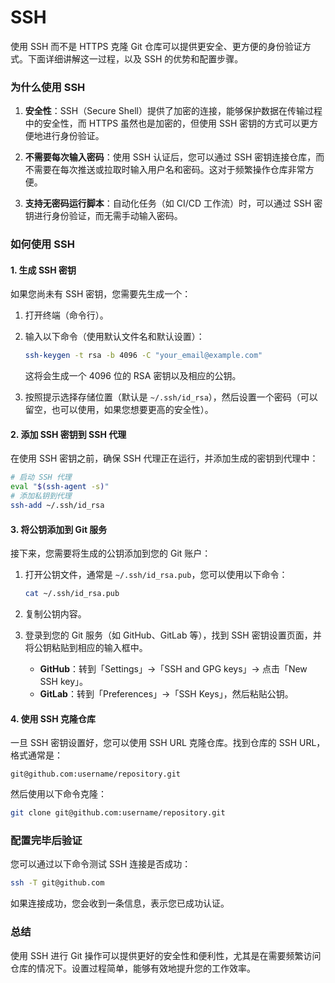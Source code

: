 # SSH

使用 SSH 而不是 HTTPS 克隆 Git 仓库可以提供更安全、更方便的身份验证方式。下面详细讲解这一过程，以及 SSH 的优势和配置步骤。

### 为什么使用 SSH

1. **安全性**：SSH（Secure Shell）提供了加密的连接，能够保护数据在传输过程中的安全性，而 HTTPS 虽然也是加密的，但使用 SSH 密钥的方式可以更方便地进行身份验证。
  
2. **不需要每次输入密码**：使用 SSH 认证后，您可以通过 SSH 密钥连接仓库，而不需要在每次推送或拉取时输入用户名和密码。这对于频繁操作仓库非常方便。

3. **支持无密码运行脚本**：自动化任务（如 CI/CD 工作流）时，可以通过 SSH 密钥进行身份验证，而无需手动输入密码。

### 如何使用 SSH

#### 1. 生成 SSH 密钥

如果您尚未有 SSH 密钥，您需要先生成一个：

1. 打开终端（命令行）。
2. 输入以下命令（使用默认文件名和默认设置）：
   ```bash
   ssh-keygen -t rsa -b 4096 -C "your_email@example.com"
   ```
   这将会生成一个 4096 位的 RSA 密钥以及相应的公钥。

3. 按照提示选择存储位置（默认是 `~/.ssh/id_rsa`），然后设置一个密码（可以留空，也可以使用，如果您想要更高的安全性）。

#### 2. 添加 SSH 密钥到 SSH 代理

在使用 SSH 密钥之前，确保 SSH 代理正在运行，并添加生成的密钥到代理中：

```bash
# 启动 SSH 代理
eval "$(ssh-agent -s)"
# 添加私钥到代理
ssh-add ~/.ssh/id_rsa
```

#### 3. 将公钥添加到 Git 服务

接下来，您需要将生成的公钥添加到您的 Git 账户：

1. 打开公钥文件，通常是 `~/.ssh/id_rsa.pub`，您可以使用以下命令：
   ```bash
   cat ~/.ssh/id_rsa.pub
   ```

2. 复制公钥内容。

3. 登录到您的 Git 服务（如 GitHub、GitLab 等），找到 SSH 密钥设置页面，并将公钥粘贴到相应的输入框中。

   - **GitHub**：转到「Settings」→「SSH and GPG keys」→ 点击「New SSH key」。
   - **GitLab**：转到「Preferences」→「SSH Keys」，然后粘贴公钥。

#### 4. 使用 SSH 克隆仓库

一旦 SSH 密钥设置好，您可以使用 SSH URL 克隆仓库。找到仓库的 SSH URL，格式通常是：

```plaintext
git@github.com:username/repository.git
```

然后使用以下命令克隆：

```bash
git clone git@github.com:username/repository.git
```

### 配置完毕后验证

您可以通过以下命令测试 SSH 连接是否成功：

```bash
ssh -T git@github.com
```

如果连接成功，您会收到一条信息，表示您已成功认证。

### 总结

使用 SSH 进行 Git 操作可以提供更好的安全性和便利性，尤其是在需要频繁访问仓库的情况下。设置过程简单，能够有效地提升您的工作效率。